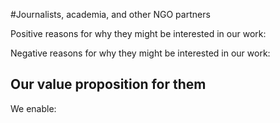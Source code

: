 #Journalists, academia, and other NGO partners

Positive reasons for why they might be interested in our work:

Negative reasons for why they might be interested in our work:

## Our value proposition for them

We enable:
